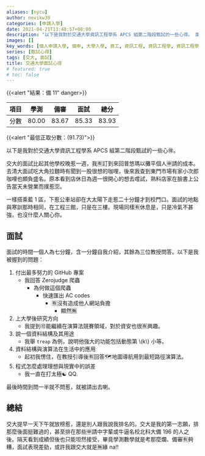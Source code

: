 ```yaml
---
aliases: [nycu]
author: nevikw39
categories: [申請入學]
date: 2021-04-21T13:48:57+08:00
description: "以下是我對於交通大學資訊工程學系 APCS 組第二階段甄試的一些心得。 面試的時間一個人為七分鐘，含一分鐘自我介紹，其餘為三位教授問答。"
images: []
key_words: [個人申請入學, 個申, 大學入學, 資工, 資訊工程, 資訊工程學, 資訊工程學系, 資工系, 一階, 二階, 備審, 審查資料, 甄試, 筆試, 撞期]
series: [甄試心得]
tags: [交大, 面試]
title: 交通大學面試心得
# featured: true
# toc: false
---
```


{{<alert "結果：備 11" danger>}}

| 項目 | 學測   | 備審 | 面試    | 總分    |
|----|------|------|-------|-------|
| 分數 | 80.00 | 83.67 | 85.33 | 83.93 |

{{<alert "最低正取分數：\(91.73\)">}}

以下是我對於交通大學資訊工程學系 APCS 組第二階段甄試的一些心🉐。

交大的面試比起其他學校晚惹一週，我🈶訂到來回普悠瑪以攤平個人🈸️請的成本。去清大面試吃大角拉麵時有聞到一股很想的咖哩，後來我查到東門市場有家小次郎咖哩也頗負盛名。原本看到店休日為週一很開心的想去嚐試，熟料店家在臉書上公告當天未營業而撲惹🈳。

一樣搭乘藍 1 區，下惹公車站卻在大太陽下走惹二十分鐘才到校門口。面試的地點與寒訓那時相同，在工程三館，只是在三樓。現場同樣🈶️休息是，只是冷氣不甚強，也沒什麼人關心你。

## 面試

面試的時間一個人為七分鐘，含一分鐘自我介紹，其餘為三位教授問答。以下是我被握到的問題：

1. 付出最多努力的 GitHub 專案
    - 我回答 Zerojudge 爬蟲
        + 為何做這個爬蟲
            - 快速匯出 AC codes
                + 🈶沒有造成他人網站負擔
                    - 顯然🈚️
2. 上大學後研究方向
    - 我提到🉑️能繼續在演算法競賽領域，對於資安也很🈶興趣。
3. 說一個資料結構及其用途
    - 我舉 `treap` 為例，說明他強大的功能包括動態第 \\(k\\) 小等。
4. 資料結構與演算法在生活中的應用
    - 起初我愣住，在教授引導後🈶️回答🗺地圖導航用到最短路徑演算法。 
5. 程式怎麼處理理想與現實中的誤差
    - 我一直在打太極☯️ QQ.

最後時間到問一半就不問惹，就被請出去喇。

## 總結

交大提早一天下午就放榜惹，還是別人跟我說我排名的。交大是我的第一志願，排那麼後面挺難過的，甚至排在那些🈸️請中字輩或牛逼名校北科大備 196 的人之後。隔天看到成績但後也只能坦然接受，畢竟學測數學就是考那麼爛、備審🈶夠糟，面試表現差勁，或許我跟交大就是🈚️緣 na!!